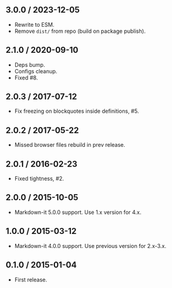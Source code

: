 3.0.0 / 2023-12-05
------------------

- Rewrite to ESM.
- Remove `dist/` from repo (build on package publish).


2.1.0 / 2020-09-10
------------------

- Deps bump.
- Configs cleanup.
- Fixed #8.


2.0.3 / 2017-07-12
------------------

- Fix freezing on blockquotes inside definitions, #5.


2.0.2 / 2017-05-22
------------------

- Missed browser files rebuild in prev release.


2.0.1 / 2016-02-23
------------------

- Fixed tightness, #2.


2.0.0 / 2015-10-05
------------------

- Markdown-it 5.0.0 support. Use 1.x version for 4.x.


1.0.0 / 2015-03-12
------------------

- Markdown-it 4.0.0 support. Use previous version for 2.x-3.x.


0.1.0 / 2015-01-04
------------------

- First release.
